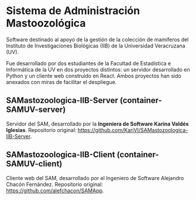 # Sistema de Administración Mastoozológica
Software destinado al apoyo de la gestión de la colección de mamíferos del Instituto de Investigaciones Biológicas (IIB) de la Universidad Veracruzana (UV).

Fue desarrollado por dos estudiantes de la Facultad de Estadística e Informática de la UV en dos proyectos distintos: un servidor desarrollado en Python y un cliente web construido en React. Ambos proyectos han sido anexados con miras de facilitar el despliegue.

## SAMastozoologica-IIB-Server (container-SAMUV-server)
Servidor del SAM, desarrollado por la **Ingeniera de Software Karina Valdés Iglesias**. Repositorio original:  https://github.com/KariVI/SAMastozoologica-IIB-Server.

## SAMastozoologica-IIB-Client (container-SAMUV-client)
Cliente web del SAM, desarrollado por el Ingeniero de Software Alejandro Chacón Fernández. Repositorio original: https://github.com/alefchacon/SAMApp.

